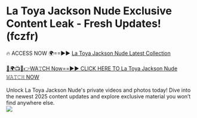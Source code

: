 # La Toya Jackson Nude Exclusive Content Leak - Fresh Updates! (fczfr)

🔥 ACCESS NOW 🌍==►► <a href="https://tinyurl.com/yc657z5k" rel="nofollow">La Toya Jackson Nude Latest Collection</a>
<br><br>
[🔴🌍📺📱👉WA𝚃CH Now==►► CLICK HERE TO La Toya Jackson Nude 𝚆𝙰𝚃𝙲𝙷 NOW](https://tinyurl.com/yc657z5k)
<br><br>
Unlock La Toya Jackson Nude's private videos and photos today! Dive into the newest 2025 content updates and explore exclusive material you won’t find anywhere else.
<br>
<a href="https://tinyurl.com/yc657z5k" rel="nofollow" data-target="animated-image.originalLink"><img src="https://camo.githubusercontent.com/8a4f000d20f83aca3bf7ec5f350d767afa0574a8a352519fd8cfa583a6f93a33/68747470733a2f2f692e696d6775722e636f6d2f644a486b345a712e676966" data-canonical-src="https://i.imgur.com/dJHk4Zq.gif" style="max-width: 100%; display: inline-block;" data-target="animated-image.originalImage"></a>
<br>
